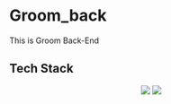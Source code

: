 # Groom_back
This is Groom Back-End

## Tech Stack
<div align="center">
	<img src="https://img.shields.io/badge/Django-092E20?style=flat&logo=Django&logoColor=white" />
	<img src="https://img.shields.io/badge/mariadb-003545?style=flat&logo=mariadb&logoColor=white" />
	
</div>
